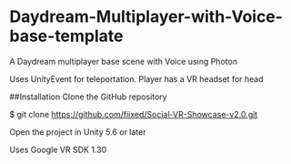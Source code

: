# Daydream-Multiplayer-with-Voice-base-template
A Daydream multiplayer base scene with Voice using Photon

Uses UnityEvent for teleportation.  Player has a VR headset for head

##Installation Clone the GitHub repository

$ git clone https://github.com/fiixed/Social-VR-Showcase-v2.0.git

Open the project in Unity 5.6 or later

Uses Google VR SDK 1.30
